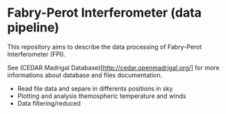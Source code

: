 # Fabry-Perot Interferometer (data pipeline)

This repository aims to describe the data processing of Fabry-Perot Interferometer (FPI).

See (CEDAR Madrigal Database)[http://cedar.openmadrigal.org/] for more informations about database and files documentation.

- Read file data and separe in differents positions in sky
- Plotting and analysis themospheric temperature and winds
-  Data filtering/reduced



